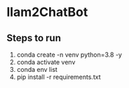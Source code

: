 # llam2ChatBot

## Steps to run

1. conda create -n venv python=3.8 -y
2. conda activate venv
3. conda env list
4. pip install -r requirements.txt